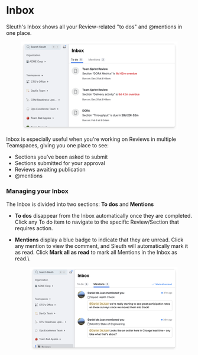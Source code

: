 # Inbox

Sleuth's Inbox shows all your Review-related "to dos" and @mentions in one place.

<figure><img src="../.gitbook/assets/image (10).png" alt=""><figcaption></figcaption></figure>

Inbox is especially useful when you're working on Reviews in multiple Teamspaces, giving you one place to see:

* Sections you've been asked to submit
* Sections submitted for your approval &#x20;
* Reviews awaiting publication
* @mentions

### Managing your Inbox

The Inbox is divided into two sections: **To dos** and **Mentions**

* **To dos** disappear from the Inbox automatically once they are completed. Click any To do item to navigate to the specific Review/Section that requires action.&#x20;
*   **Mentions** display a blue badge to indicate that they are unread. Click any mention to view the comment, and Sleuth will automatically mark it as read. Click **Mark all as read** to mark all Mentions in the Inbox as read.\


    <figure><img src="../.gitbook/assets/CleanShot 2025-01-08 at 09.48.06@2x.png" alt=""><figcaption></figcaption></figure>

